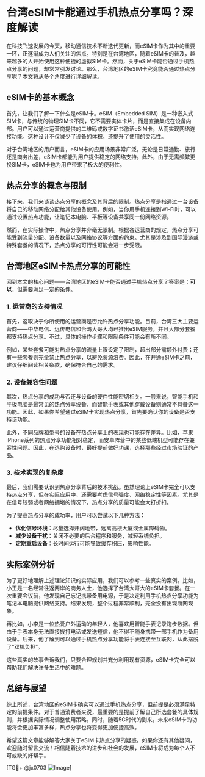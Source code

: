 # 台湾eSIM卡能通过手机热点分享吗？深度解读

在科技飞速发展的今天，移动通信技术不断迭代更新，而eSIM卡作为其中的重要一环，正逐渐成为人们关注的焦点。特别是在台湾地区，随着eSIM卡的普及，越来越多的人开始使用这种便捷的虚拟SIM卡。然而，关于eSIM卡能否通过手机热点分享的问题，却常常引发讨论。那么，台湾地区的eSIM卡究竟能否通过热点分享呢？本文将从多个角度进行详细解读。

## eSIM卡的基本概念

首先，让我们了解一下什么是eSIM卡。eSIM（Embedded SIM）是一种嵌入式SIM卡，与传统的物理SIM卡不同，它不需要实体卡片，而是直接集成在设备内部。用户可以通过运营商提供的二维码或数字证书激活eSIM卡，从而实现网络连接功能。这种设计不仅减少了设备的体积，还提升了使用的灵活性。

对于台湾地区的用户而言，eSIM卡的应用场景非常广泛。无论是日常通勤、旅行还是商务出差，eSIM卡都能为用户提供稳定的网络支持。此外，由于无需频繁更换SIM卡，eSIM卡也为用户带来了极大的便利性。

## 热点分享的概念与限制

接下来，我们来谈谈热点分享的概念及其背后的限制。热点分享是指通过一台设备将自己的移动网络分配给其他设备使用。例如，当你用手机连接到Wi-Fi时，可以通过设置热点功能，让笔记本电脑、平板等设备共享同一份网络资源。

然而，在实际操作中，热点分享并非毫无限制。根据各运营商的规定，热点分享可能受到流量分配、设备数量以及网络协议等方面的约束。尤其是涉及到国际漫游或特殊套餐的情况下，热点分享的可行性可能会进一步受限。

## 台湾地区eSIM卡热点分享的可能性

回到本文的核心问题——台湾地区的eSIM卡能否通过手机热点分享？答案是：**可以**，但需要满足一定的条件。

### 1. 运营商的支持情况

首先，这取决于你所使用的运营商是否允许热点分享功能。目前，台湾三大主要运营商——中华电信、远传电信和台湾大哥大均已推出eSIM服务，并且大部分套餐都支持热点分享。不过，具体的操作步骤和限制条件可能会有所不同。

例如，某些套餐可能对热点分享的流量上限设定了限制，超出部分需额外付费；还有一些套餐则完全禁止热点分享，以避免资源浪费。因此，在开通eSIM卡之前，建议仔细阅读相关条款，确保符合自己的需求。

### 2. 设备兼容性问题

其次，热点分享的成功与否还与设备的硬件性能密切相关。一般来说，智能手机和平板电脑是最常见的热点分享设备，而智能手表或其他穿戴设备则通常不具备这一功能。因此，如果你希望通过eSIM卡实现热点分享，首先要确认你的设备是否支持该功能。

此外，不同品牌和型号的设备在热点分享上的表现也可能存在差异。比如，苹果iPhone系列的热点分享功能相对稳定，而安卓阵营中的某些低端机型可能存在兼容性问题。因此，在选购设备时，最好提前做好功课，选择那些经过市场验证的产品。

### 3. 技术实现的复杂度

最后，我们需要认识到热点分享背后的技术挑战。虽然理论上eSIM卡完全可以支持热点分享，但在实际应用中，还需要考虑信号强度、网络稳定性等因素。尤其是在信号较弱或者网络拥堵的情况下，热点分享的质量可能会大打折扣。

为了提高热点分享的成功率，用户可以尝试以下几种方法：

- **优化信号环境**：尽量选择开阔地带，远离高楼大厦或金属障碍物。
- **减少设备干扰**：关闭不必要的后台程序和服务，减轻系统负担。
- **定期重启设备**：长时间运行可能导致缓存积压，影响性能。

## 实际案例分析

为了更好地理解上述理论知识的实际应用，我们可以参考一些真实的案例。比如，小王是一名经常往返两岸的商务人士，他选择了台湾大哥大的eSIM卡套餐。在一次重要会议前，他发现自己忘记携带备用电源，于是决定利用手机热点分享功能为笔记本电脑提供网络支持。结果发现，整个过程非常顺利，完全没有出现断网现象。

再比如，小李是一位热爱户外运动的年轻人，他喜欢用智能手表记录跑步数据。但由于手表本身无法直接拨打电话或发送短信，他不得不随身携带一部手机作为备用设备。后来，他了解到可以通过手机热点分享功能将手表连接至互联网，从此摆脱了“双机负担”。

这些真实的故事告诉我们，只要合理规划并充分利用现有资源，eSIM卡完全可以帮助我们解决许多生活中的难题。

## 总结与展望

综上所述，台湾地区的eSIM卡确实可以通过手机热点分享，但前提是必须满足特定的前提条件。对于普通消费者来说，最重要的是提前了解自己所选套餐的具体规则，并根据实际情况调整使用策略。同时，随着5G时代的到来，未来eSIM卡的功能将会更加丰富多样，热点分享也将变得更加便捷高效。

希望这篇文章能够解答大家关于eSIM卡热点分享的疑惑。如果你还有其他疑问，欢迎随时留言交流！相信随着技术的进步和社会的发展，eSIM卡将成为每个人不可或缺的好帮手。

[TG💪+ @jx0703 ![Image](https://github.com/user-attachments/assets/dbca1d08-cadb-493c-b0ec-ad6f7a83f270)]